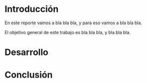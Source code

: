 # Introducción

En este reporte vamos a bla bla bla, y para eso vamos a bla bla bla.

El objetivo general de este trabajo es bla bla bla, y bla bla bla.

# Desarrollo

# Conclusión